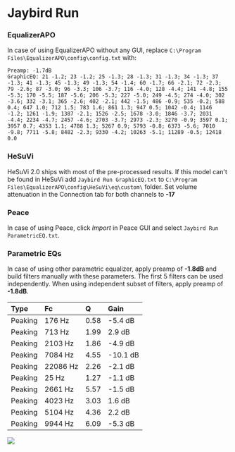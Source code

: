 # Jaybird Run

### EqualizerAPO
In case of using EqualizerAPO without any GUI, replace `C:\Program Files\EqualizerAPO\config\config.txt`
with:
```
Preamp: -1.7dB
GraphicEQ: 21 -1.2; 23 -1.2; 25 -1.3; 28 -1.3; 31 -1.3; 34 -1.3; 37 -1.3; 41 -1.3; 45 -1.3; 49 -1.3; 54 -1.4; 60 -1.7; 66 -2.1; 72 -2.3; 79 -2.6; 87 -3.0; 96 -3.3; 106 -3.7; 116 -4.0; 128 -4.4; 141 -4.8; 155 -5.3; 170 -5.5; 187 -5.6; 206 -5.3; 227 -5.0; 249 -4.5; 274 -4.0; 302 -3.6; 332 -3.1; 365 -2.6; 402 -2.1; 442 -1.5; 486 -0.9; 535 -0.2; 588 0.4; 647 1.0; 712 1.5; 783 1.6; 861 1.3; 947 0.5; 1042 -0.4; 1146 -1.2; 1261 -1.9; 1387 -2.1; 1526 -2.5; 1678 -3.0; 1846 -3.7; 2031 -4.4; 2234 -4.7; 2457 -4.6; 2703 -3.7; 2973 -2.3; 3270 -0.9; 3597 0.1; 3957 0.7; 4353 1.1; 4788 1.3; 5267 0.9; 5793 -0.8; 6373 -5.6; 7010 -9.8; 7711 -5.8; 8482 -2.3; 9330 -4.2; 10263 -5.1; 11289 -0.5; 12418 0.0
```

### HeSuVi
HeSuVi 2.0 ships with most of the pre-processed results. If this model can't be found in HeSuVi add
`Jaybird Run GraphicEQ.txt` to `C:\Program Files\EqualizerAPO\config\HeSuVi\eq\custom\` folder.
Set volume attenuation in the Connection tab for both channels to **-17**

### Peace
In case of using Peace, click *Import* in Peace GUI and select `Jaybird Run ParametricEQ.txt`.

### Parametric EQs
In case of using other parametric equalizer, apply preamp of **-1.8dB** and build filters manually
with these parameters. The first 5 filters can be used independently.
When using independent subset of filters, apply preamp of **-1.8dB**.

| Type    | Fc       |    Q | Gain     |
|:--------|:---------|:-----|:---------|
| Peaking | 176 Hz   | 0.58 | -5.4 dB  |
| Peaking | 713 Hz   | 1.99 | 2.9 dB   |
| Peaking | 2103 Hz  | 1.86 | -4.9 dB  |
| Peaking | 7084 Hz  | 4.55 | -10.1 dB |
| Peaking | 22086 Hz | 2.26 | -2.1 dB  |
| Peaking | 25 Hz    | 1.27 | -1.1 dB  |
| Peaking | 2661 Hz  | 5.57 | -1.5 dB  |
| Peaking | 4023 Hz  | 3.03 | 1.6 dB   |
| Peaking | 5104 Hz  | 4.36 | 2.2 dB   |
| Peaking | 9944 Hz  | 6.09 | -5.3 dB  |

![](https://raw.githubusercontent.com/jaakkopasanen/AutoEq/master/results/rtings/avg/Jaybird%20Run/Jaybird%20Run.png)